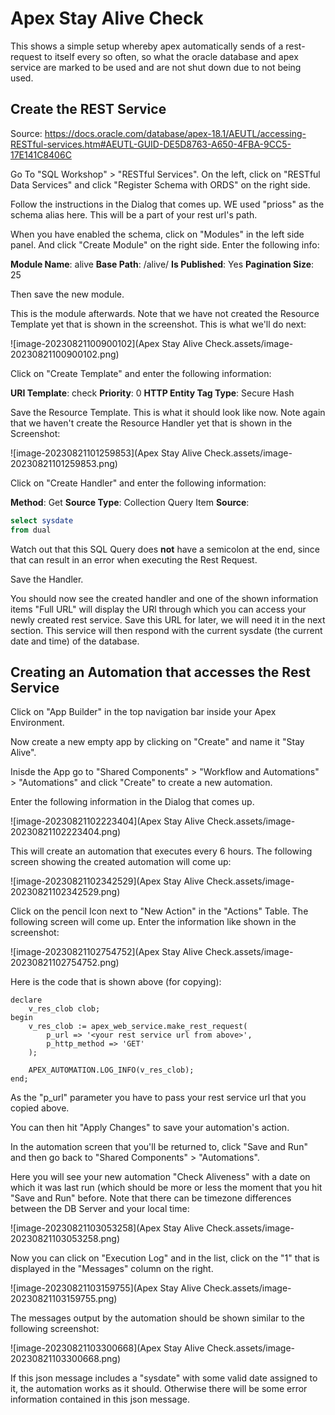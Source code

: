 # Apex Stay Alive Check

This shows a simple setup whereby apex automatically sends of a rest-request to itself every so often, so what the oracle database and apex service are marked to be used and are not shut down due to not being used.

## Create the REST Service

Source: https://docs.oracle.com/database/apex-18.1/AEUTL/accessing-RESTful-services.htm#AEUTL-GUID-DE5D8763-A650-4FBA-9CC5-17E141C8406C

Go To "SQL Workshop" > "RESTful Services". On the left, click on "RESTful Data Services" and click "Register Schema with ORDS" on the right side.

Follow the instructions in the Dialog that comes up. WE used "prioss" as the schema alias here. This will be a part of your rest url's path.

When you have enabled the schema, click on "Modules" in the left side panel. And click "Create Module" on the right side. Enter the following info:

**Module Name**: alive
**Base Path**: /alive/
**Is Published**: Yes
**Pagination Size**: 25

Then save the new module.

This is the module afterwards. Note that we have not created the Resource Template yet that is shown in the screenshot. This is what we'll do next:

![image-20230821100900102](Apex Stay Alive Check.assets/image-20230821100900102.png)

Click on "Create Template" and enter the following information:

**URI Template**: check
**Priority**: 0
**HTTP Entity Tag Type**: Secure Hash

Save the Resource Template. This is what it should look like now. Note again that we haven't create the Resource Handler yet that is shown in the Screenshot:

![image-20230821101259853](Apex Stay Alive Check.assets/image-20230821101259853.png)

Click on "Create Handler" and enter the following information:

**Method**: Get
**Source Type**: Collection Query Item
**Source**: 

```sql
select sysdate
from dual
```

Watch out that this SQL Query does **not** have a semicolon at the end, since that can result in an error when executing the Rest Request.

Save the Handler.

You should now see the created handler and one of the shown information items "Full URL" will display the URl through which you can access your newly created rest service. Save this URL for later, we will need it in the next section. This service will then respond with the current sysdate (the current date and time) of the database.

## Creating an Automation that accesses the Rest Service

Click on "App Builder" in the top navigation bar inside your Apex Environment.

Now create a new empty app by clicking on "Create" and name it "Stay Alive".

Inisde the App go to "Shared Components" > "Workflow and Automations" > "Automations" and click "Create" to create a new automation.

Enter the following information in the Dialog that comes up.

![image-20230821102223404](Apex Stay Alive Check.assets/image-20230821102223404.png)

This will create an automation that executes every 6 hours. The following screen showing the created automation will come up:

![image-20230821102342529](Apex Stay Alive Check.assets/image-20230821102342529.png)

Click on the pencil Icon next to "New Action" in the "Actions" Table. The following screen will come up. Enter the information like shown in the screenshot:

![image-20230821102754752](Apex Stay Alive Check.assets/image-20230821102754752.png)

Here is the code that is shown above (for copying):

```plsql
declare
	v_res_clob clob;
begin
    v_res_clob := apex_web_service.make_rest_request(
        p_url => '<your rest service url from above>',
        p_http_method => 'GET'
    );

    APEX_AUTOMATION.LOG_INFO(v_res_clob);
end;
```

As the "p_url" parameter you have to pass your rest service url that you copied above.

You can then hit "Apply Changes" to save your automation's action.

In the automation screen that you'll be returned to, click "Save and Run" and then go back to "Shared Components" > "Automations".

Here you will see your new automation "Check Aliveness" with a date on which it was last run (which should be more or less the moment that you hit "Save and Run" before. Note that there can be timezone differences between the DB Server and your local time:

![image-20230821103053258](Apex Stay Alive Check.assets/image-20230821103053258.png)

Now you can click on "Execution Log" and in the list, click on the "1" that is displayed in the "Messages" column on the right.

![image-20230821103159755](Apex Stay Alive Check.assets/image-20230821103159755.png)

The messages output by the automation should be shown similar to the following screenshot:

![image-20230821103300668](Apex Stay Alive Check.assets/image-20230821103300668.png)

If this json message includes a "sysdate" with some valid date assigned to it, the automation works as it should. Otherwise there will be some error information contained in this json message.